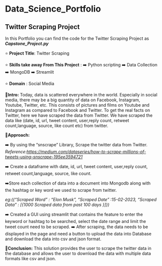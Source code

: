# Data_Science_Portfolio

## Twitter Scraping Project

In this Portfolio you can find the code for the Twitter Scraping Project as ***Capstone_Project.py***

:star: **Project Title**: Twitter Scraping

:star: **Skills take away From This Project** : 
        :arrow_right: Python scripting
        :arrow_right: Data Collection
        :arrow_right: MongoDB
        :arrow_right: Streamlit
                                                

:star: **Domain** : Social Media

:star2:**Intro:**
  Today, data is scattered everywhere in the world. 
  Especially in social media, there may be a big quantity of data on Facebook, Instagram, Youtube, Twitter, etc. 
  This consists of pictures and films on Youtube and Instagram as compared to Facebook and Twitter. 
  To get the real facts on Twitter, here we have scraped the data from Twitter. 
  We have scraped the data like (date, id, url, tweet content, user,reply count, retweet count,language, source, like count etc) from twitter.
  

:star2:**Approach:**

:arrow_right:  By using the “snscrape” Library, Scrape the twitter data from Twitter. 
  *Reference:https://medium.com/dataseries/how-to-scrape-millions-of-tweets-using-snscrape-195ee3594721*
  
:arrow_right: Create a dataframe with date, id, url, tweet content, user,reply count, retweet count,language, source, like count.
  
:arrow_right:Store each collection of data into a document into Mongodb along with the hashtag or key word we used to scrape from twitter. 
  
  *eg:({“Scraped Word”            : “Elon Musk”,
        “Scraped Date”             :15-02-2023,
        “Scraped Data”             : [{1000  Scraped data from past 100 days }]})*
        
:arrow_right:  Created a GUI using streamlit that contains the feature to enter the keyword or hashtag to be searched, select the date range and limit the tweet count need to be scraped. 
:arrow_right:  After scraping, the data needs to be displayed in the page and need a button to upload the data into Database and download the data into csv and json format.

:star2:**Conclusion:**
  This solution provides the user to scrape the twitter data in the database and allows the user to download the data with multiple data formats like csv and json.


